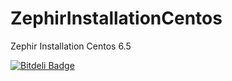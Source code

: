 ZephirInstallationCentos
========================

Zephir Installation Centos 6.5


[![Bitdeli Badge](https://d2weczhvl823v0.cloudfront.net/zekiunal/zephirinstallationcentos/trend.png)](https://bitdeli.com/free "Bitdeli Badge")

